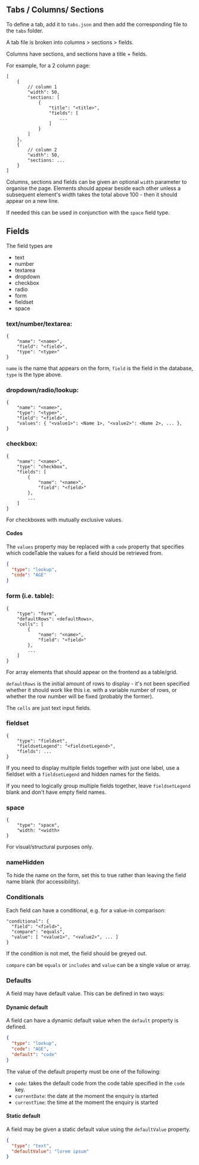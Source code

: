 ## Tabs / Columns/ Sections

To define a tab, add it to `tabs.json` and then add the corresponding file to the `tabs` folder.

A tab file is broken into columns > sections > fields.

Columns have sections, and sections have a title + fields.

For example, for a 2 column page:

```
[
    {
        // column 1
        "width": 50,
        "sections: [
            {
                "title": "<title>",
                "fields": [
                    ...
                ]
            }
        ]        
    },
    {
        // column 2
        "width": 50,
        "sections: ... 
    }
]
```

Columns, sections and fields can be given an optional `width` parameter to organise the page. Elements should appear
beside each other unless a subsequent element's width takes the total above 100 - then it should appear on a new line.

If needed this can be used in conjunction with the `space` field type.

## Fields

The field types are

- text
- number
- textarea
- dropdown
- checkbox
- radio
- form
- fieldset
- space

### text/number/textarea:

```
{
    "name": "<name>",
    "field": "<field>",
    "type": "<type>"
} 
```

`name` is the name that appears on the form, `field` is the field in the database, `type` is the type above.

### dropdown/radio/lookup:

``` 
{
    "name": "<name>",
    "type": "<type>",
    "field": "<field>",
    "values": { "<value1>": <Name 1>, "<value2>": <Name 2>, ... },
}
```

### checkbox:
``` 
{
    "name": "<name>",
    "type": "checkbox",
    "fields": [
        {
            "name": "<name>",
            "field": "<field>"
        },
        ...
    ]
}
```

For checkboxes with mutually exclusive values.

#### Codes

The `values` property may be replaced with a `code` property that specifies which codeTable the values for a field
should be retrieved from.

```json
{
  "type": "lookup",
  "code": "AGE"
}
```

### form (i.e. table):

```
{
    "type": "form",
    "defaultRows": <defaultRows>,
    "cells": [
        {
            "name": "<name>",
            "field": "<field>"
        },
        ...
    ]
}
```

For array elements that should appear on the frontend as a table/grid.

`defaultRows` is the initial amount of rows to display - it's not been specified whether it should work like this i.e.
with a variable number of rows, or whether the row number will be fixed (probably the former).

The `cells` are just text input fields.

### fieldset

``` 
{
    "type": "fieldset",
    "fieldsetLegend": "<fieldsetLegend>",
    "fields": ...
}
```

If you need to display multiple fields together with just one label, use a fieldset with a `fieldsetLegend` and hidden
names for the fields.

If you need to logically group multiple fields together, leave `fieldsetLegend` blank and don't have empty field names.

### space

```
{
    "type": "space",
    "width: "<width>
}
```

For visual/structural purposes only.

### nameHidden

To hide the name on the form, set this to true rather than leaving the field name blank (for accessibility).

### Conditionals

Each field can have a conditional, e.g. for a value-in comparison:

``` 
"conditional": {
  "field": "<field>",
  "compare": "equals",
  "value": [ "<value1>", "<value2>", ... ]
}
```

If the condition is not met, the field should be greyed out.

`compare` can be `equals` or `includes` and `value` can be a single value or array.

### Defaults

A field may have default value. This can be defined in two ways:

#### Dynamic default

A field can have a dynamic default value when the `default` property is defined.

```json
{
  "type": "lookup",
  "code": "AGE",
  "default": "code"
}
```

The value of the default property must be one of the following:
- `code`: takes the default code from the code table specified in the `code` key.
- `currentDate`: the date at the moment the enquiry is started
- `currentTime`: the time at the moment the enquiry is started

#### Static default

A field may be given a static default value using the `defaultValue` property.

```json
{
  "type": "text",
  "defaultValue": "lorem ipsum"
}
```
